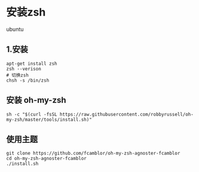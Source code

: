 # 安装zsh

ubuntu

## 1.安装
```
apt-get install zsh
zsh --verison
# 切换zsh
chsh -s /bin/zsh
```

## 安装 oh-my-zsh

```
sh -c "$(curl -fsSL https://raw.githubusercontent.com/robbyrussell/oh-my-zsh/master/tools/install.sh)"
```

## 使用主题

```
git clone https://github.com/fcamblor/oh-my-zsh-agnoster-fcamblor
cd oh-my-zsh-agnoster-fcamblor
./install.sh
```



